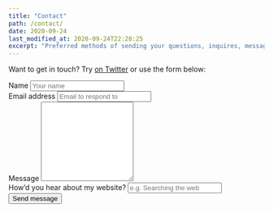 ```yaml
---
title: "Contact"
path: /contact/
date: 2020-09-24
last_modified_at: 2020-09-24T22:20:25
excerpt: "Preferred methods of sending your questions, inquires, messages, and love letters to me."
---
```


Want to get in touch? Try [on Twitter](https://twitter.com/griff_rees) or use the form below:

<form class="form-group" name="contact" method="POST" data-netlify="true"
netlify-honeypot="bot-field" action="/contact/thanks">
  <div hidden aria-hidden="true">
    <label>
      Don’t fill this out if you're a person: 
      <input name="bot-field" />
    </label>
  </div>
  <div>
    <label for="name">Name
      <input name="name" type="text" spellcheck="false" maxlength="255" required placeholder="Your name" />
    </label>
  </div>
  <div>
    <label for="email">Email address
      <input type="email" name="email" placeholder="Email to respond to" id="email" required maxlenght="255" spellcheck="false" title="An email address to reply to, maximum 255 characters." />
    </label>
  </div>
  <div>
    <label for="message">Message
      <textarea name="message" spellcheck="true" rows="10" required placeholder="Your message, currently only plain text allowed!" />
      </textarea>
    </label>
  </div>
  <div>
    <label for="referral">How&rsquo;d you hear about my website?
      <input name="referral" type="text" maxlength="255" placeholder="e.g. Searching the web" />
    </label>
  </div>
  <button id="saveForm" name="saveForm" class="btn submit" type="submit">Send message</button>
</form>
